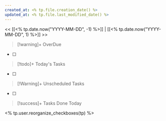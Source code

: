 ```yaml
---
created_at: <% tp.file.creation_date() %>
updated_at: <% tp.file.last_modified_date() %>
---
```


<< [[<% tp.date.now("YYYY-MM-DD", -1) %>]] | [[<% tp.date.now("YYYY-MM-DD", 1) %>]] >>


> [!warning]+ OverDue

- [ ] 

> [!todo]+ Today's Tasks

- [ ]

> [!Warning]+ Unscheduled Tasks

- [ ] 

> [!success]+ Tasks Done Today

<% tp.user.reorganize_checkboxes(tp) %>